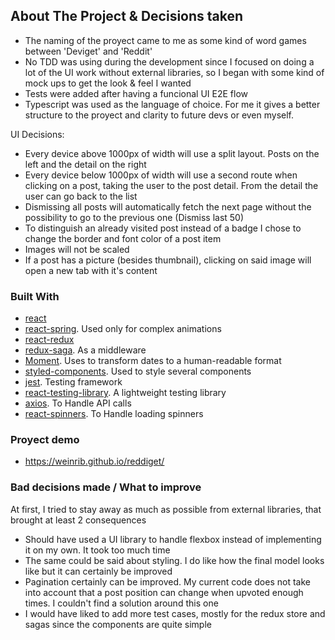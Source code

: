 <!-- ABOUT THE PROJECT -->
## About The Project & Decisions taken

* The naming of the proyect came to me as some kind of word games between 'Deviget' and 'Reddit'
* No TDD was using during the development since I focused on doing a lot of the UI work without external libraries, so I began with some kind of mock ups to get the look & feel I wanted
* Tests were added after having a funcional UI E2E flow
* Typescript was used as the language of choice. For me it gives a better structure to the proyect and clarity to future devs or even myself.

UI Decisions: 
* Every device above 1000px of width will use a split layout. Posts on the left and the detail on the right
* Every device below 1000px of width will use a second route when clicking on a post, taking the user to the post detail. From the detail the user can go back to the list
* Dismissing all posts will automatically fetch the next page without the possibility to go to the previous one (Dismiss last 50)
* To distinguish an already visited post instead of a badge I chose to change the border and font color of a post item
* Images will not be scaled
* If a post has a picture (besides thumbnail), clicking on said image will open a new tab with it's content

### Built With

* [react](https://reactjs.org/)
* [react-spring](https://www.react-spring.io/). Used only for complex animations
* [react-redux](https://react-redux.js.org/)
* [redux-saga](https://redux-saga.js.org/). As a middleware
* [Moment](https://momentjs.com/). Uses to transform dates to a human-readable format
* [styled-components](https://styled-components.com/). Used to style several components
* [jest](https://jestjs.io/). Testing framework
* [react-testing-library](https://github.com/testing-library/react-testing-library). A lightweight testing library
* [axios](https://github.com/axios/axios). To Handle API calls
* [react-spinners](https://github.com/davidhu2000/react-spinners). To Handle loading spinners

### Proyect demo
* https://weinrib.github.io/reddiget/

### Bad decisions made / What to improve
At first, I tried to stay away as much as possible from external libraries, that brought at least 2 consequences
* Should have used a UI library to handle flexbox instead of implementing it on my own. It took too much time
* The same could be said about styling. I do like how the final model looks like but it can certainly be improved
* Pagination certainly can be improved. My current code does not take into account that a post position can change when upvoted enough times. I couldn't find a solution around this one
* I would have liked to add more test cases, mostly for the redux store and sagas since the components are quite simple